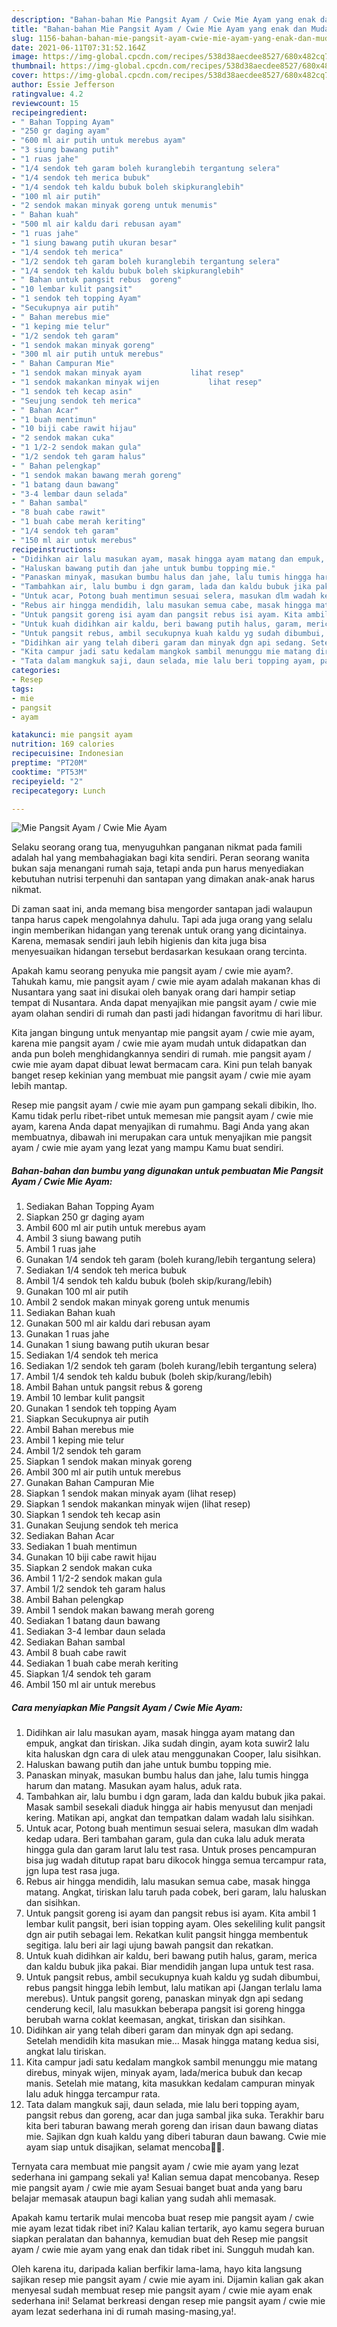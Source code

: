 ```yaml
---
description: "Bahan-bahan Mie Pangsit Ayam / Cwie Mie Ayam yang enak dan Mudah Dibuat"
title: "Bahan-bahan Mie Pangsit Ayam / Cwie Mie Ayam yang enak dan Mudah Dibuat"
slug: 1156-bahan-bahan-mie-pangsit-ayam-cwie-mie-ayam-yang-enak-dan-mudah-dibuat
date: 2021-06-11T07:31:52.164Z
image: https://img-global.cpcdn.com/recipes/538d38aecdee8527/680x482cq70/mie-pangsit-ayam-cwie-mie-ayam-foto-resep-utama.jpg
thumbnail: https://img-global.cpcdn.com/recipes/538d38aecdee8527/680x482cq70/mie-pangsit-ayam-cwie-mie-ayam-foto-resep-utama.jpg
cover: https://img-global.cpcdn.com/recipes/538d38aecdee8527/680x482cq70/mie-pangsit-ayam-cwie-mie-ayam-foto-resep-utama.jpg
author: Essie Jefferson
ratingvalue: 4.2
reviewcount: 15
recipeingredient:
- " Bahan Topping Ayam"
- "250 gr daging ayam"
- "600 ml air putih untuk merebus ayam"
- "3 siung bawang putih"
- "1 ruas jahe"
- "1/4 sendok teh garam boleh kuranglebih tergantung selera"
- "1/4 sendok teh merica bubuk"
- "1/4 sendok teh kaldu bubuk boleh skipkuranglebih"
- "100 ml air putih"
- "2 sendok makan minyak goreng untuk menumis"
- " Bahan kuah"
- "500 ml air kaldu dari rebusan ayam"
- "1 ruas jahe"
- "1 siung bawang putih ukuran besar"
- "1/4 sendok teh merica"
- "1/2 sendok teh garam boleh kuranglebih tergantung selera"
- "1/4 sendok teh kaldu bubuk boleh skipkuranglebih"
- " Bahan untuk pangsit rebus  goreng"
- "10 lembar kulit pangsit"
- "1 sendok teh topping Ayam"
- "Secukupnya air putih"
- " Bahan merebus mie"
- "1 keping mie telur"
- "1/2 sendok teh garam"
- "1 sendok makan minyak goreng"
- "300 ml air putih untuk merebus"
- " Bahan Campuran Mie"
- "1 sendok makan minyak ayam           lihat resep"
- "1 sendok makankan minyak wijen           lihat resep"
- "1 sendok teh kecap asin"
- "Seujung sendok teh merica"
- " Bahan Acar"
- "1 buah mentimun"
- "10 biji cabe rawit hijau"
- "2 sendok makan cuka"
- "1 1/2-2 sendok makan gula"
- "1/2 sendok teh garam halus"
- " Bahan pelengkap"
- "1 sendok makan bawang merah goreng"
- "1 batang daun bawang"
- "3-4 lembar daun selada"
- " Bahan sambal"
- "8 buah cabe rawit"
- "1 buah cabe merah keriting"
- "1/4 sendok teh garam"
- "150 ml air untuk merebus"
recipeinstructions:
- "Didihkan air lalu masukan ayam, masak hingga ayam matang dan empuk, angkat dan tiriskan. Jika sudah dingin, ayam kota suwir2 lalu kita haluskan dgn cara di ulek atau menggunakan Cooper, lalu sisihkan."
- "Haluskan bawang putih dan jahe untuk bumbu topping mie."
- "Panaskan minyak, masukan bumbu halus dan jahe, lalu tumis hingga harum dan matang. Masukan ayam halus, aduk rata."
- "Tambahkan air, lalu bumbu i dgn garam, lada dan kaldu bubuk jika pakai. Masak sambil sesekali diaduk hingga air habis menyusut dan menjadi kering. Matikan api, angkat dan tempatkan dalam wadah lalu sisihkan."
- "Untuk acar, Potong buah mentimun sesuai selera, masukan dlm wadah kedap udara. Beri tambahan garam, gula dan cuka lalu aduk merata hingga gula dan garam larut lalu test rasa. Untuk proses pencampuran bisa jug wadah ditutup rapat baru dikocok hingga semua tercampur rata, jgn lupa test rasa juga."
- "Rebus air hingga mendidih, lalu masukan semua cabe, masak hingga matang. Angkat, tiriskan lalu taruh pada cobek, beri garam, lalu haluskan dan sisihkan."
- "Untuk pangsit goreng isi ayam dan pangsit rebus isi ayam. Kita ambil 1 lembar kulit pangsit, beri isian topping ayam. Oles sekeliling kulit pangsit dgn air putih sebagai lem. Rekatkan kulit pangsit hingga membentuk segitiga. lalu beri air lagi ujung bawah pangsit dan rekatkan."
- "Untuk kuah didihkan air kaldu, beri bawang putih halus, garam, merica dan kaldu bubuk jika pakai. Biar mendidih jangan lupa untuk test rasa."
- "Untuk pangsit rebus, ambil secukupnya kuah kaldu yg sudah dibumbui, rebus pangsit hingga lebih lembut, lalu matikan api (Jangan terlalu lama merebus). Untuk pangsit goreng, panaskan minyak dgn api sedang cenderung kecil, lalu masukkan beberapa pangsit isi goreng hingga berubah warna coklat keemasan, angkat, tiriskan dan sisihkan."
- "Didihkan air yang telah diberi garam dan minyak dgn api sedang. Setelah mendidih kita masukan mie... Masak hingga matang kedua sisi, angkat lalu tiriskan."
- "Kita campur jadi satu kedalam mangkok sambil menunggu mie matang direbus, minyak wijen, minyak ayam, lada/merica bubuk dan kecap manis. Setelah mie matang, kita masukkan kedalam campuran minyak lalu aduk hingga tercampur rata."
- "Tata dalam mangkuk saji, daun selada, mie lalu beri topping ayam, pangsit rebus dan goreng, acar dan juga sambal jika suka. Terakhir baru kita beri taburan bawang merah goreng dan irisan daun bawang diatas mie. Sajikan dgn kuah kaldu yang diberi taburan daun bawang. Cwie mie ayam siap untuk disajikan, selamat mencoba🙏🥰."
categories:
- Resep
tags:
- mie
- pangsit
- ayam

katakunci: mie pangsit ayam 
nutrition: 169 calories
recipecuisine: Indonesian
preptime: "PT20M"
cooktime: "PT53M"
recipeyield: "2"
recipecategory: Lunch

---
```



![Mie Pangsit Ayam / Cwie Mie Ayam](https://img-global.cpcdn.com/recipes/538d38aecdee8527/680x482cq70/mie-pangsit-ayam-cwie-mie-ayam-foto-resep-utama.jpg)

Selaku seorang orang tua, menyuguhkan panganan nikmat pada famili adalah hal yang membahagiakan bagi kita sendiri. Peran seorang  wanita bukan saja menangani rumah saja, tetapi anda pun harus menyediakan kebutuhan nutrisi terpenuhi dan santapan yang dimakan anak-anak harus nikmat.

Di zaman  saat ini, anda memang bisa mengorder santapan jadi walaupun tanpa harus capek mengolahnya dahulu. Tapi ada juga orang yang selalu ingin memberikan hidangan yang terenak untuk orang yang dicintainya. Karena, memasak sendiri jauh lebih higienis dan kita juga bisa menyesuaikan hidangan tersebut berdasarkan kesukaan orang tercinta. 



Apakah kamu seorang penyuka mie pangsit ayam / cwie mie ayam?. Tahukah kamu, mie pangsit ayam / cwie mie ayam adalah makanan khas di Nusantara yang saat ini disukai oleh banyak orang dari hampir setiap tempat di Nusantara. Anda dapat menyajikan mie pangsit ayam / cwie mie ayam olahan sendiri di rumah dan pasti jadi hidangan favoritmu di hari libur.

Kita jangan bingung untuk menyantap mie pangsit ayam / cwie mie ayam, karena mie pangsit ayam / cwie mie ayam mudah untuk didapatkan dan anda pun boleh menghidangkannya sendiri di rumah. mie pangsit ayam / cwie mie ayam dapat dibuat lewat bermacam cara. Kini pun telah banyak banget resep kekinian yang membuat mie pangsit ayam / cwie mie ayam lebih mantap.

Resep mie pangsit ayam / cwie mie ayam pun gampang sekali dibikin, lho. Kamu tidak perlu ribet-ribet untuk memesan mie pangsit ayam / cwie mie ayam, karena Anda dapat menyajikan di rumahmu. Bagi Anda yang akan membuatnya, dibawah ini merupakan cara untuk menyajikan mie pangsit ayam / cwie mie ayam yang lezat yang mampu Kamu buat sendiri.

<!--inarticleads1-->

##### Bahan-bahan dan bumbu yang digunakan untuk pembuatan Mie Pangsit Ayam / Cwie Mie Ayam:

1. Sediakan  Bahan Topping Ayam
1. Siapkan 250 gr daging ayam
1. Ambil 600 ml air putih untuk merebus ayam
1. Ambil 3 siung bawang putih
1. Ambil 1 ruas jahe
1. Gunakan 1/4 sendok teh garam (boleh kurang/lebih tergantung selera)
1. Sediakan 1/4 sendok teh merica bubuk
1. Ambil 1/4 sendok teh kaldu bubuk (boleh skip/kurang/lebih)
1. Gunakan 100 ml air putih
1. Ambil 2 sendok makan minyak goreng untuk menumis
1. Sediakan  Bahan kuah
1. Gunakan 500 ml air kaldu dari rebusan ayam
1. Gunakan 1 ruas jahe
1. Gunakan 1 siung bawang putih ukuran besar
1. Sediakan 1/4 sendok teh merica
1. Sediakan 1/2 sendok teh garam (boleh kurang/lebih tergantung selera)
1. Ambil 1/4 sendok teh kaldu bubuk (boleh skip/kurang/lebih)
1. Ambil  Bahan untuk pangsit rebus &amp; goreng
1. Ambil 10 lembar kulit pangsit
1. Gunakan 1 sendok teh topping Ayam
1. Siapkan Secukupnya air putih
1. Ambil  Bahan merebus mie
1. Ambil 1 keping mie telur
1. Ambil 1/2 sendok teh garam
1. Siapkan 1 sendok makan minyak goreng
1. Ambil 300 ml air putih untuk merebus
1. Gunakan  Bahan Campuran Mie
1. Siapkan 1 sendok makan minyak ayam           (lihat resep)
1. Siapkan 1 sendok makankan minyak wijen           (lihat resep)
1. Siapkan 1 sendok teh kecap asin
1. Gunakan Seujung sendok teh merica
1. Sediakan  Bahan Acar
1. Sediakan 1 buah mentimun
1. Gunakan 10 biji cabe rawit hijau
1. Siapkan 2 sendok makan cuka
1. Ambil 1 1/2-2 sendok makan gula
1. Ambil 1/2 sendok teh garam halus
1. Ambil  Bahan pelengkap
1. Ambil 1 sendok makan bawang merah goreng
1. Sediakan 1 batang daun bawang
1. Sediakan 3-4 lembar daun selada
1. Sediakan  Bahan sambal
1. Ambil 8 buah cabe rawit
1. Sediakan 1 buah cabe merah keriting
1. Siapkan 1/4 sendok teh garam
1. Ambil 150 ml air untuk merebus




<!--inarticleads2-->

##### Cara menyiapkan Mie Pangsit Ayam / Cwie Mie Ayam:

1. Didihkan air lalu masukan ayam, masak hingga ayam matang dan empuk, angkat dan tiriskan. Jika sudah dingin, ayam kota suwir2 lalu kita haluskan dgn cara di ulek atau menggunakan Cooper, lalu sisihkan.
1. Haluskan bawang putih dan jahe untuk bumbu topping mie.
1. Panaskan minyak, masukan bumbu halus dan jahe, lalu tumis hingga harum dan matang. Masukan ayam halus, aduk rata.
1. Tambahkan air, lalu bumbu i dgn garam, lada dan kaldu bubuk jika pakai. Masak sambil sesekali diaduk hingga air habis menyusut dan menjadi kering. Matikan api, angkat dan tempatkan dalam wadah lalu sisihkan.
1. Untuk acar, Potong buah mentimun sesuai selera, masukan dlm wadah kedap udara. Beri tambahan garam, gula dan cuka lalu aduk merata hingga gula dan garam larut lalu test rasa. Untuk proses pencampuran bisa jug wadah ditutup rapat baru dikocok hingga semua tercampur rata, jgn lupa test rasa juga.
1. Rebus air hingga mendidih, lalu masukan semua cabe, masak hingga matang. Angkat, tiriskan lalu taruh pada cobek, beri garam, lalu haluskan dan sisihkan.
1. Untuk pangsit goreng isi ayam dan pangsit rebus isi ayam. Kita ambil 1 lembar kulit pangsit, beri isian topping ayam. Oles sekeliling kulit pangsit dgn air putih sebagai lem. Rekatkan kulit pangsit hingga membentuk segitiga. lalu beri air lagi ujung bawah pangsit dan rekatkan.
1. Untuk kuah didihkan air kaldu, beri bawang putih halus, garam, merica dan kaldu bubuk jika pakai. Biar mendidih jangan lupa untuk test rasa.
1. Untuk pangsit rebus, ambil secukupnya kuah kaldu yg sudah dibumbui, rebus pangsit hingga lebih lembut, lalu matikan api (Jangan terlalu lama merebus). Untuk pangsit goreng, panaskan minyak dgn api sedang cenderung kecil, lalu masukkan beberapa pangsit isi goreng hingga berubah warna coklat keemasan, angkat, tiriskan dan sisihkan.
1. Didihkan air yang telah diberi garam dan minyak dgn api sedang. Setelah mendidih kita masukan mie... Masak hingga matang kedua sisi, angkat lalu tiriskan.
1. Kita campur jadi satu kedalam mangkok sambil menunggu mie matang direbus, minyak wijen, minyak ayam, lada/merica bubuk dan kecap manis. Setelah mie matang, kita masukkan kedalam campuran minyak lalu aduk hingga tercampur rata.
1. Tata dalam mangkuk saji, daun selada, mie lalu beri topping ayam, pangsit rebus dan goreng, acar dan juga sambal jika suka. Terakhir baru kita beri taburan bawang merah goreng dan irisan daun bawang diatas mie. Sajikan dgn kuah kaldu yang diberi taburan daun bawang. Cwie mie ayam siap untuk disajikan, selamat mencoba🙏🥰.




Ternyata cara membuat mie pangsit ayam / cwie mie ayam yang lezat sederhana ini gampang sekali ya! Kalian semua dapat mencobanya. Resep mie pangsit ayam / cwie mie ayam Sesuai banget buat anda yang baru belajar memasak ataupun bagi kalian yang sudah ahli memasak.

Apakah kamu tertarik mulai mencoba buat resep mie pangsit ayam / cwie mie ayam lezat tidak ribet ini? Kalau kalian tertarik, ayo kamu segera buruan siapkan peralatan dan bahannya, kemudian buat deh Resep mie pangsit ayam / cwie mie ayam yang enak dan tidak ribet ini. Sungguh mudah kan. 

Oleh karena itu, daripada kalian berfikir lama-lama, hayo kita langsung sajikan resep mie pangsit ayam / cwie mie ayam ini. Dijamin kalian gak akan menyesal sudah membuat resep mie pangsit ayam / cwie mie ayam enak sederhana ini! Selamat berkreasi dengan resep mie pangsit ayam / cwie mie ayam lezat sederhana ini di rumah masing-masing,ya!.


